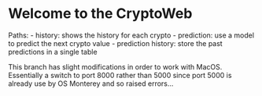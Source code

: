# Welcome to the CryptoWeb
Paths: 
    - history: shows the history for each crypto
    - prediction: use a model to predict the next crypto value
    - prediction history: store the past predictions in a single table
    
This branch has slight modifications in order to work with MacOS. Essentially a switch to port 8000 rather than 5000 since port 5000 is already  use by OS Monterey and so raised errors...
